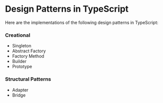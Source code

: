 # Design Patterns in TypeScript #

Here are the implementations of the following design patterns in TypeScript:

### Creational ###

* Singleton
* Abstract Factory
* Factory Method
* Builder
* Prototype


### Structural Patterns ###

* Adapter
* Bridge





